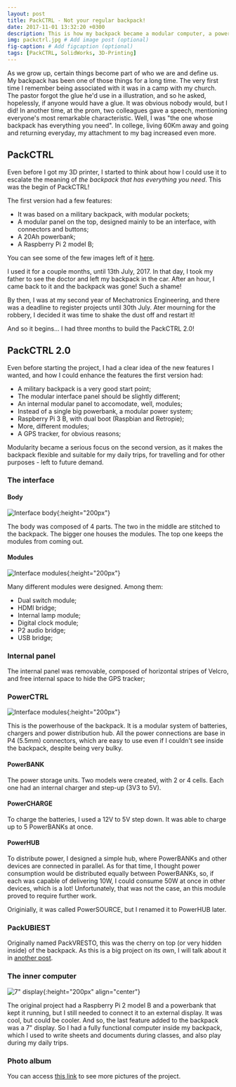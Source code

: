 ```yaml
---
layout: post
title: PackCTRL - Not your regular backpack!
date: 2017-11-01 13:32:20 +0300
description: This is how my backpack became a modular computer, a powerful powerbank, a clock, a video game, and more... # Add post description (optional)
img: packctrl.jpg # Add image post (optional)
fig-caption: # Add figcaption (optional)
tags: [PackCTRL, SolidWorks, 3D-Printing]
---
```

As we grow up, certain things become part of who we are and define us. My backpack has been one of those things for a long time. The very first time I remember being associated with it was in a camp with my church. The pastor forgot the glue he'd use in a illustration, and so he asked, hopelessly, if anyone would have a glue. It was obvious nobody would, but I did! In another time, at the prom, two colleagues gave a speech, mentioning everyone's most remarkable characteristic. Well, I was "the one whose backpack has everything you need". In college, living 60Km away and going and returning everyday, my attachment to my bag increased even more.

## PackCTRL

Even before I got my 3D printer, I started to think about how I could use it to escalate the meaning of _the backpack that has everything you need_. This was the begin of PackCTRL!

The first version had a few features:
- It was based on a military backpack, with modular pockets;
- A modular panel on the top, designed mainly to be an interface, with connectors and buttons;
- A 20Ah powerbank;
- A Raspberry Pi 2 model B;

You can see some of the few images left of it [here](https://drive.google.com/open?id=1K1b8sHzvvxO1ia3-Cx-GRick6MSFG50Y).

I used it for a couple months, until 13th July, 2017. In that day, I took my father to see the doctor and left my backpack in the car. After an hour, I came back to it and the backpack was gone! Such a shame!

By then, I was at my second year of Mechatronics Engineering, and there was a deadline to register projects until 30th July. Ater mourning for the robbery, I decided it was time to shake the dust off and restart it!

And so it begins... I had three months to build the PackCTRL 2.0!

## PackCTRL 2.0

Even before starting the project, I had a clear idea of the new features I wanted, and how I could enhance the features the first version had:

- A military backpack is a very good start point;
- The modular interface panel should be slightly different;
- An internal modular panel to accomodate, well, modules;
- Instead of a single big powerbank, a modular power system;
- Raspberry Pi 3 B, with dual boot (Raspbian and Retropie);
- More, different modules;
- A GPS tracker, for obvious reasons;

Modularity became a serious focus on the second version, as it makes the backpack flexible and suitable for my daily trips, for travelling and for other purposes - left to future demand.

### The interface
#### Body

![Interface body]({{site.baseurl}}/assets/img/packctrl-toppanel.jpg){:height="200px"}

The body was composed of 4 parts. The two in the middle are stitched to the backpack. The bigger one houses the modules. The top one keeps the modules from coming out.

#### Modules

![Interface modules]({{site.baseurl}}/assets/img/packctrl-topmodules.jpg){:height="200px"}

Many different modules were designed. Among them:
- Dual switch module;
- HDMI bridge;
- Internal lamp module;
- Digital clock module;
- P2 audio bridge;
- USB bridge;

### Internal panel
The internal panel was removable, composed of horizontal stripes of Velcro, and free internal space to hide the GPS tracker;

### PowerCTRL

![Interface modules]({{site.baseurl}}/assets/img/packctrl-powerctrl.jpg){:height="200px"}

This is the powerhouse of the backpack. It is a modular system of batteries, chargers and power distribution hub. All the power connections are base in P4 (5.5mm) connectors, which are easy to use even if I couldn't see inside the backpack, despite being very bulky.

#### PowerBANK
The power storage units. Two models were created, with 2 or 4 cells. Each one had an internal charger and step-up (3V3 to 5V).

#### PowerCHARGE
To charge the batteries, I used a 12V to 5V step down. It was able to charge up to 5 PowerBANKs at once.

#### PowerHUB
To distribute power, I designed a simple hub, where PowerBANKs and other devices are connected in parallel. As for that time, I thought power consumption would be distributed equally between PowerBANKs, so, if each was capable of delivering 10W, I could consume 50W at once in other devices, which is a lot! Unfortunately, that was not the case, an this module proved to require further work.

Originially, it was called PowerSOURCE, but I renamed it to PowerHUB later.

### PackUBIEST

Originally named PackVRESTO, this was the cherry on top (or very hidden inside) of the backpack. As this is a big project on its own, I will talk about it in [another post]({{site.baseurl}}/_posts\2017-11-02-packubiest-a-gps-tracker-for-my-backpack.markdown).

### The inner computer

![7" display]({{site.baseurl}}/assets/img/packctrl-display.jpg){:height="200px" align="center"}

The original project had a Raspberry Pi 2 model B and a powerbank that kept it running, but I still needed to connect it to an external display. It was cool, but could be cooler. And so, the last feature added to the backpack was a 7" display. So I had a fully functional computer inside my backpack, which I used to write sheets and documents during classes, and also play during my daily trips.

### Photo album

You can access [this link](https://drive.google.com/open?id=1KmL9Xzy1TrMzQYvCjhJEe7H3BLjo6xMi)  to see more pictures of the project.

